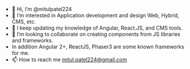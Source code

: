 - 👋 Hi, I’m @mitulpatel224
- 👀 I’m interested in Application development and design Web, Hybrid, CMS, etc.
- 🌱 I keep updating my knowledge of Angular, React.JS, and CMS tools.
- 💞️ I’m looking to collaborate on creating components from JS libraries and frameworks.
- In addition Angular 2+, ReactJS, Phaser3 are some known frameworks for me.
- 📫 How to reach me mitul.patel224@gmail.com

<!---
mitulpatel224/mitulpatel224 is a ✨ special ✨ repository because its `README.md` (this file) appears on your GitHub profile.
You can click the Preview link to take a look at your changes.
--->
